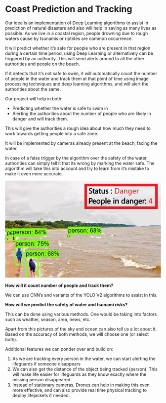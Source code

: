 # Coast Prediction and Tracking

Our idea is an implementation of Deep Learning algorithms to assist in prediction of natural disasters and also will help in saving as many lives as possible. As we live in a coastal region, people drowning due to rough waters cause by tsunamis or riptides are common occurrence.

It will predict whether it’s safe for people who are present in that region during a certain time period, using Deep Learning or alternatively can be triggered by an authority. This will send alerts around to all the other authorities and people on the beach.

If it detects that it’s not safe to swim, it will automatically count the number of people in the water and track them at that point of time using image processing techniques and deep learning algorithms, and will alert the authorities about the same.

Our project will help in both:
- Predicting whether the water is safe to swim in
- Alerting the authorities about the number of people who are likely in danger and will track them.

This will give the authorities a rough idea about how much they need to work towards getting people into a safe zone.

It will be implemented by cameras already present at the beach, facing the water.

In case of a false trigger by the algorithm over the safety of the water, authorities can simply tell it that its wrong by marking the water safe. The algorithm will take this into account and try to learn from it’s mistake to make it even more accurate.

![Detection example](./detection.jpeg)

**How will it count number of people and track them?**

We can use CNN’s and variants of the YOLO V2 algorithms to assist in this.

**How will we predict the safety of water and tsunami risks?**

This can be done using various methods. One would be taking into factors such as weather, season, area, news, etc. 

Apart from this pictures of the sky and ocean can also tell us a lot about it. Based on the accuracy of both methods, we will choose one (or select both).

Additional features we can ponder over and build on:
1. As we are tracking every person in the water, we can start alerting the lifeguards if someone disappears
2. We can also get the distance of the object being tracked (person). This will make life easier for lifeguards as they know exactly where the missing person disappeared.
3. Instead of stationary cameras, Drones can help in making this even more effective, and can also provide real time physical tracking to deploy lifejackets if needed.
